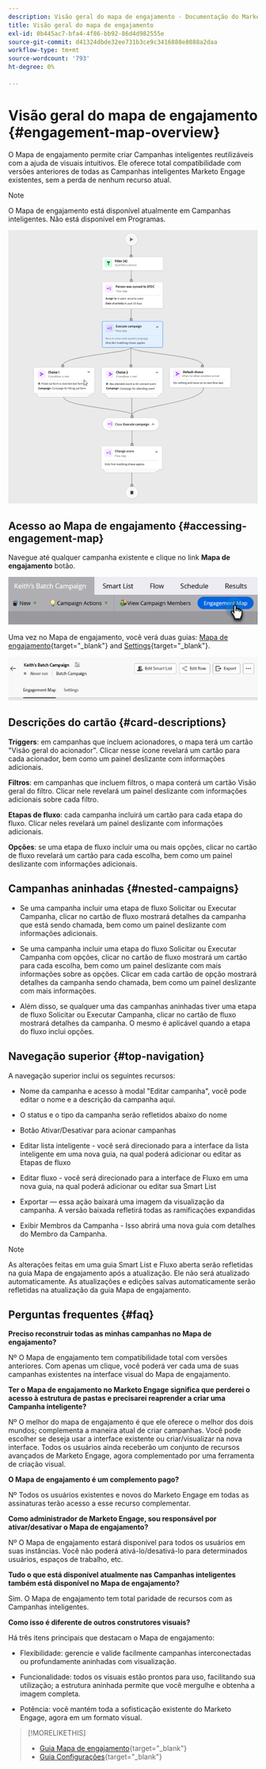 ```yaml
---
description: Visão geral do mapa de engajamento - Documentação do Marketo - Documentação do produto
title: Visão geral do mapa de engajamento
exl-id: 0b445ac7-bfa4-4f86-bb92-86d4d982555e
source-git-commit: d41324dbde32ee731b3ce9c3416888e8088a2daa
workflow-type: tm+mt
source-wordcount: '793'
ht-degree: 0%

---
```


# Visão geral do mapa de engajamento {#engagement-map-overview}

O Mapa de engajamento permite criar Campanhas inteligentes reutilizáveis com a ajuda de visuais intuitivos. Ele oferece total compatibilidade com versões anteriores de todas as Campanhas inteligentes Marketo Engage existentes, sem a perda de nenhum recurso atual.

>[!NOTE]
>
>O Mapa de engajamento está disponível atualmente em Campanhas inteligentes. Não está disponível em Programas.

![](assets/engagement-map-overview-1.png)

## Acesso ao Mapa de engajamento {#accessing-engagement-map}

Navegue até qualquer campanha existente e clique no link **Mapa de engajamento** botão.

![](assets/engagement-map-overview-2.png)

Uma vez no Mapa de engajamento, você verá duas guias: [Mapa de engajamento](/help/marketo/product-docs/core-marketo-concepts/engagement-map/engagement-map-tab.md){target="_blank"} and [Settings](/help/marketo/product-docs/core-marketo-concepts/engagement-map/settings-tab.md){target="_blank"}.

![](assets/engagement-map-overview-3.png)

## Descrições do cartão {#card-descriptions}

**Triggers**: em campanhas que incluem acionadores, o mapa terá um cartão &quot;Visão geral do acionador&quot;. Clicar nesse ícone revelará um cartão para cada acionador, bem como um painel deslizante com informações adicionais.

**Filtros**: em campanhas que incluem filtros, o mapa conterá um cartão Visão geral do filtro. Clicar nele revelará um painel deslizante com informações adicionais sobre cada filtro.

**Etapas de fluxo**: cada campanha incluirá um cartão para cada etapa do fluxo. Clicar neles revelará um painel deslizante com informações adicionais.

**Opções**: se uma etapa de fluxo incluir uma ou mais opções, clicar no cartão de fluxo revelará um cartão para cada escolha, bem como um painel deslizante com informações adicionais.

## Campanhas aninhadas {#nested-campaigns}

* Se uma campanha incluir uma etapa de fluxo Solicitar ou Executar Campanha, clicar no cartão de fluxo mostrará detalhes da campanha que está sendo chamada, bem como um painel deslizante com informações adicionais.

* Se uma campanha incluir uma etapa do fluxo Solicitar ou Executar Campanha com opções, clicar no cartão de fluxo mostrará um cartão para cada escolha, bem como um painel deslizante com mais informações sobre as opções. Clicar em cada cartão de opção mostrará detalhes da campanha sendo chamada, bem como um painel deslizante com mais informações.

* Além disso, se qualquer uma das campanhas aninhadas tiver uma etapa de fluxo Solicitar ou Executar Campanha, clicar no cartão de fluxo mostrará detalhes da campanha. O mesmo é aplicável quando a etapa do fluxo inclui opções.

## Navegação superior {#top-navigation}

A navegação superior inclui os seguintes recursos:

* Nome da campanha e acesso à modal &quot;Editar campanha&quot;, você pode editar o nome e a descrição da campanha aqui.

* O status e o tipo da campanha serão refletidos abaixo do nome

* Botão Ativar/Desativar para acionar campanhas

* Editar lista inteligente - você será direcionado para a interface da lista inteligente em uma nova guia, na qual poderá adicionar ou editar as Etapas de fluxo

* Editar fluxo - você será direcionado para a interface de Fluxo em uma nova guia, na qual poderá adicionar ou editar sua Smart List

* Exportar — essa ação baixará uma imagem da visualização da campanha. A versão baixada refletirá todas as ramificações expandidas

* Exibir Membros da Campanha - Isso abrirá uma nova guia com detalhes do Membro da Campanha.

>[!NOTE]
>
>As alterações feitas em uma guia Smart List e Fluxo aberta serão refletidas na guia Mapa de engajamento após a atualização. Ele não será atualizado automaticamente. As atualizações e edições salvas automaticamente serão refletidas na atualização da guia Mapa de engajamento.

## Perguntas frequentes {#faq}

**Preciso reconstruir todas as minhas campanhas no Mapa de engajamento?**

Nº O Mapa de engajamento tem compatibilidade total com versões anteriores. Com apenas um clique, você poderá ver cada uma de suas campanhas existentes na interface visual do Mapa de engajamento.

**Ter o Mapa de engajamento no Marketo Engage significa que perderei o acesso à estrutura de pastas e precisarei reaprender a criar uma Campanha inteligente?**

Nº O melhor do mapa de engajamento é que ele oferece o melhor dos dois mundos; complementa a maneira atual de criar campanhas. Você pode escolher se deseja usar a interface existente ou criar/visualizar na nova interface. Todos os usuários ainda receberão um conjunto de recursos avançados de Marketo Engage, agora complementado por uma ferramenta de criação visual.

**O Mapa de engajamento é um complemento pago?**

Nº Todos os usuários existentes e novos do Marketo Engage em todas as assinaturas terão acesso a esse recurso complementar.

**Como administrador de Marketo Engage, sou responsável por ativar/desativar o Mapa de engajamento?**

Nº O Mapa de engajamento estará disponível para todos os usuários em suas instâncias. Você não poderá ativá-lo/desativá-lo para determinados usuários, espaços de trabalho, etc.

**Tudo o que está disponível atualmente nas Campanhas inteligentes também está disponível no Mapa de engajamento?**

Sim. O Mapa de engajamento tem total paridade de recursos com as Campanhas inteligentes.

**Como isso é diferente de outros construtores visuais?**

Há três itens principais que destacam o Mapa de engajamento:

* Flexibilidade: gerencie e valide facilmente campanhas interconectadas ou profundamente aninhadas com visualização.

* Funcionalidade: todos os visuais estão prontos para uso, facilitando sua utilização; a estrutura aninhada permite que você mergulhe e obtenha a imagem completa.

* Potência: você mantém toda a sofisticação existente do Marketo Engage, agora em um formato visual.

>[!MORELIKETHIS]
>
>* [Guia Mapa de engajamento](/help/marketo/product-docs/core-marketo-concepts/engagement-map/engagement-map-tab.md){target="_blank"}
>* [Guia Configurações](/help/marketo/product-docs/core-marketo-concepts/engagement-map/settings-tab.md){target="_blank"}

